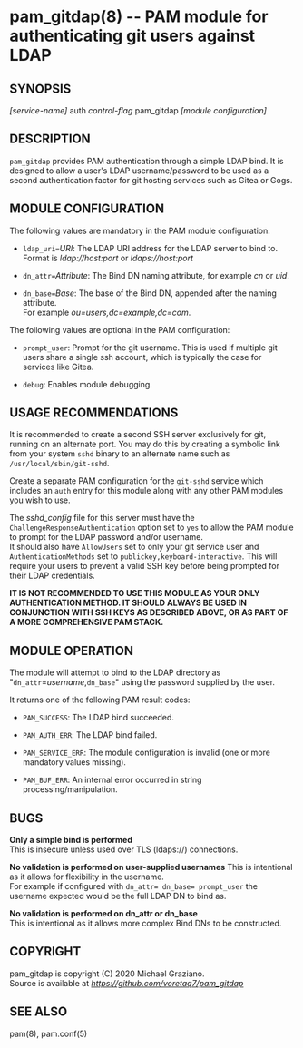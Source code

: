 pam_gitdap(8) -- PAM module for authenticating git users against LDAP
=====================================================================

## SYNOPSIS
_[service-name]_ auth _control-flag_ pam_gitdap _[module configuration]_

## DESCRIPTION
`pam_gitdap` provides PAM authentication through a simple LDAP bind.
It is designed to allow a user's LDAP username/password to be used as a
second authentication factor for git hosting services such as Gitea or Gogs.

## MODULE CONFIGURATION
The following values are mandatory in the PAM module configuration:

* `ldap_uri=`_URI_:
  The LDAP URI address for the LDAP server to bind to.
  Format is _ldap://host:port_ or _ldaps://host:port_

* `dn_attr=`_Attribute_:
  The Bind DN naming attribute, for example _cn_ or _uid_.

* `dn_base=`_Base_:
  The base of the Bind DN, appended after the naming attribute.  
  For example _ou=users,dc=example,dc=com_.

The following values are optional in the PAM configuration:

* `prompt_user`:
  Prompt for the git username. This is used if multiple git users
  share a single ssh account, which is typically the case for
  services like Gitea.  

* `debug`:
  Enables module debugging.

## USAGE RECOMMENDATIONS
It is recommended to create a second SSH server exclusively for git,
running on an alternate port. You may do this by creating a symbolic 
link from your system `sshd` binary to an alternate name such as
`/usr/local/sbin/git-sshd`.

Create a separate PAM configuration for the `git-sshd` service which
includes an `auth` entry for this module along with any other PAM
modules you wish to use.

The _sshd_config_ file for this server must have the
`ChallengeResponseAuthentication` option set to `yes` to allow the PAM
module to prompt for the LDAP password and/or username.  
It should also have `AllowUsers` set to only your git service user and
`AuthenticationMethods` set to `publickey,keyboard-interactive`. This
will require your users to prevent a valid SSH key before being prompted
for their LDAP credentials.

**IT IS NOT RECOMMENDED TO USE THIS MODULE AS YOUR ONLY AUTHENTICATION
METHOD. IT SHOULD ALWAYS BE USED IN CONJUNCTION WITH SSH KEYS AS
DESCRIBED ABOVE, OR AS PART OF A MORE COMPREHENSIVE PAM STACK.**  

## MODULE OPERATION
The module will attempt to bind to the LDAP directory as  
"`dn_attr`=_username_,`dn_base`" using the password supplied by the user. 

It returns one of the following PAM result codes:

* `PAM_SUCCESS`: 
  The LDAP bind succeeded.

* `PAM_AUTH_ERR`:
  The LDAP bind failed.

* `PAM_SERVICE_ERR`:
  The module configuration is invalid (one or more mandatory values missing).

* `PAM_BUF_ERR`:
  An internal error occurred in string processing/manipulation.

## BUGS
**Only a simple bind is performed**  
This is insecure unless used over TLS (ldaps://) connections.

**No validation is performed on user-supplied usernames**
This is intentional as it allows for flexibility in the username.  
For example if configured with `dn_attr= dn_base= prompt_user` the
username expected would be the full LDAP DN to bind as.

**No validation is performed on dn_attr or dn_base**  
This is intentional as it allows more complex Bind DNs to be constructed.

## COPYRIGHT
pam_gitdap is copyright (C) 2020 Michael Graziano.  
Source is available at _https://github.com/voretaq7/pam_gitdap_

## SEE ALSO
pam(8), pam.conf(5)

